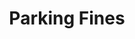 ---
layout: bos_content
permalink: /featured-analysis/parking-fines/
title: Parking Fines
card:
  - title: Fine revenue
    body: >
      Boston maintains a 92% rate of collection of parking fine tickets.
    img: /img/featured_analysis/cards/fa-parking-fines.jpg
    link: /featured-analysis/parking-fines
components:
- breadcrumbs:
  - title: Home
    url: "/"
    local: true
  - title: Featured Analysis
    url: "/featured-analysis/"
    local: true
  - current: Parking Fines
  - published: 4/13/17
- intro:
  - title: Parking fines
    short_desc: >
      In FY16, the City issued over 1.3 million parking tickets and has 
      maintained a 92% rate of collection on those tickets.
    description: >
      The major factors contributing to the City’s successful collection rate include:
      <ul>
      <li>non-renewal of violator’s registration and license by the Registry of MotorVehicles until penalties are paid</li>
      <li>booting and towing of vehicles</li>
      <li>increased ability to recover fine payments from rental agencies, and</li>
      <li>systematic collection of fines for company cars and leased vehicles.</li>
      </ul>
      The City also contracts with a third-party vendor to collect delinquent fines from out of state vehicles and other hard to reach offenders.
    sidebar_menu: true    
- text_block:
  - title: Parking fine revenue
    body: >
      <p>The City collected parking fine revenue of $57.1 million in FY15 and $57.8 
      in FY16. Parking fine revenue is expected to exceed the $57.0 million budgeted 
      in FY17 and reach $61.3 million in FY18.</p>
    right_image: /img/featured_analysis/pages/recurring-local-receipts.jpg
- grid:
  - grid_title: More budget analysis
  - card: /featured-analysis/revenue-estimates/
  - card: /featured-analysis/local-receipts/
  - card: /featured-analysis/interest-on-investments/
  - card: /featured-analysis/payments-in-lieu-of-taxes/
  - card: /featured-analysis/urban-redevelopment-ch-121a/
  - card: /featured-analysis/misc-dept-revenue/
  - card: /featured-analysis/licences-and-permits/
  - card: /featured-analysis/penalties-and-interest/
---